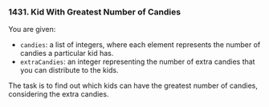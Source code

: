 ### 1431. Kid With Greatest Number of Candies

You are given:
* `candies`: a list of integers, where each element represents the number of candies a particular kid has.
* `extraCandies`: an integer representing the number of extra candies that you can distribute to the kids.

The task is to find out which kids can have the greatest number of candies, considering the extra candies.
